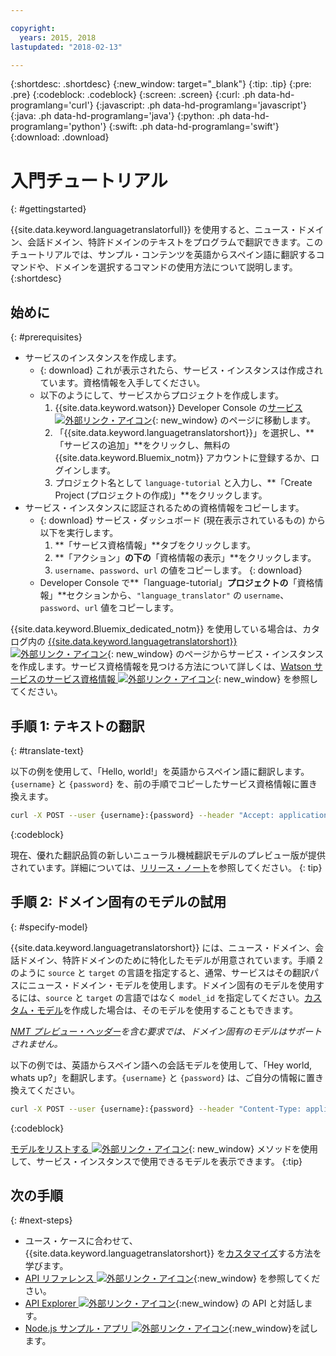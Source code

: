 ```yaml
---

copyright:
  years: 2015, 2018
lastupdated: "2018-02-13"

---
```

<!-- Attribute definitions -->
{:shortdesc: .shortdesc}
{:new_window: target="_blank"}
{:tip: .tip}
{:pre: .pre}
{:codeblock: .codeblock}
{:screen: .screen}
{:curl: .ph data-hd-programlang='curl'}
{:javascript: .ph data-hd-programlang='javascript'}
{:java: .ph data-hd-programlang='java'}
{:python: .ph data-hd-programlang='python'}
{:swift: .ph data-hd-programlang='swift'}
{:download: .download}

# 入門チュートリアル
{: #gettingstarted}

{{site.data.keyword.languagetranslatorfull}} を使用すると、ニュース・ドメイン、会話ドメイン、特許ドメインのテキストをプログラムで翻訳できます。このチュートリアルでは、サンプル・コンテンツを英語からスペイン語に翻訳するコマンドや、ドメインを選択するコマンドの使用方法について説明します。
{:shortdesc}

## 始めに
{: #prerequisites}

- サービスのインスタンスを作成します。
    - {: download} これが表示されたら、サービス・インスタンスは作成されています。資格情報を入手してください。
    - 以下のようにして、サービスからプロジェクトを作成します。
        1.  {{site.data.keyword.watson}} Developer Console の[サービス ![外部リンク・アイコン](../../icons/launch-glyph.svg "外部リンク・アイコン")](https://console.{DomainName}/developer/watson/services){: new_window} のページに移動します。
        1.  「{{site.data.keyword.languagetranslatorshort}}」を選択し、**「サービスの追加」**をクリックし、無料の {{site.data.keyword.Bluemix_notm}} アカウントに登録するか、ログインします。
        1.  プロジェクト名として `language-tutorial` と入力し、**「Create Project (プロジェクトの作成)」**をクリックします。
- サービス・インスタンスに認証されるための資格情報をコピーします。
    - {: download} サービス・ダッシュボード (現在表示されているもの) から以下を実行します。
        1.  **「サービス資格情報」**タブをクリックします。
        1.  **「アクション」**の下の**「資格情報の表示」**をクリックします。
        1.  `username`、`password`、`url` の値をコピーします。
        {: download}
    - Developer Console で**「language-tutorial」**プロジェクトの**「資格情報」**セクションから、`"language_translator"` の `username`、`password`、`url` 値をコピーします。

<!-- Remove this text after dedicated instances have the Developer Console: begin -->

{{site.data.keyword.Bluemix_dedicated_notm}} を使用している場合は、カタログ内の [{{site.data.keyword.languagetranslatorshort}} ![外部リンク・アイコン](../../icons/launch-glyph.svg "外部リンク・アイコン")](https://console.{DomainName}/catalog/services/language-translator/){: new_window} のページからサービス・インスタンスを作成します。サービス資格情報を見つける方法について詳しくは、[Watson サービスのサービス資格情報 ![外部リンク・アイコン](../../icons/launch-glyph.svg "外部リンク・アイコン")](/docs/services/watson/getting-started-credentials.html#getting-credentials-manually){: new_window} を参照してください。

<!-- Remove this text after dedicated instances have the Developer Console: end -->

## 手順 1: テキストの翻訳
{: #translate-text}

以下の例を使用して、「Hello, world!」を英語からスペイン語に翻訳します。`{username}` と `{password}` を、前の手順でコピーしたサービス資格情報に置き換えます。

```bash
curl -X POST --user {username}:{password} --header "Accept: application/json" --data "{\"text\":\"Hello, world\",\"source\":\"en\",\"target\":\"es\"}" https://gateway.watsonplatform.net/language-translator/api/v2/translate
```
{:codeblock}

現在、優れた翻訳品質の新しいニューラル機械翻訳モデルのプレビュー版が提供されています。詳細については、[リリース・ノート](release-notes.html#12-january-2018)を参照してください。
{: tip}

<!-- ```
var watson = require('watson-developer-cloud');
var language_translator = watson.language_translator({
  username: 'username',
  password: 'password',
  version: 'v2',
  url: 'https://gateway.watsonplatform.net/language-translator/api'
});
language_translator.translate({
    text: 'Hello, world!',
    source: 'en',
    target: 'es'
  },
  function(err, translation) {
    if (err)
      console.log(err)
    else
      console.log(translation);
});
```
{:node}
{:codeblock} -->

<!-- ```java
LanguageTranslator service = new LanguageTranslator();
service.setUsernameAndPassword("username","password");

TranslationResult result = service.translate("Hello, world!", "en", "es");
System.out.println(result);
```
{:java}
{:codeblock} -->

<!-- ```
import json
from watson_developer_cloud import LanguageTranslatorV2 as LanguageTranslator

language_translator = LanguageTranslator(
    username="username",
    password="password")

translation = language_translator.translate(
    text="Hello, world!",
    source="en",
    target="es"
print(json.dumps(translation, indent=2, ensure_ascii=False))
```
{:python}
{:codeblock} -->


## 手順 2: ドメイン固有のモデルの試用
{: #specify-model}

{{site.data.keyword.languagetranslatorshort}} には、ニュース・ドメイン、会話ドメイン、特許ドメインのために特化したモデルが用意されています。手順 2 のように `source` と `target` の言語を指定すると、通常、サービスはその翻訳パスにニュース・ドメイン・モデルを使用します。ドメイン固有のモデルを使用するには、`source` と `target` の言語ではなく `model_id` を指定してください。[カスタム・モデル](customizing.html)を作成した場合は、そのモデルを使用することもできます。

_[NMT プレビュー・ヘッダー](release-notes.html#12-january-2018)を含む要求では、ドメイン固有のモデルはサポートされません。_

以下の例では、英語からスペイン語への会話モデルを使用して、「Hey world, whats up?」を翻訳します。`{username}` と `{password}` は、ご自分の情報に置き換えてください。

```bash
curl -X POST --user {username}:{password} --header "Content-Type: application/json" --header "Accept: application/json" --data "{\"text\":\"Hey world, whats up?\",\"model_id\":\"en-es-conversational\"}" "https://gateway.watsonplatform.net/language-translator/api/v2/translate"
```
{:codeblock}

<!-- ```
var watson = require('watson-developer-cloud');
var language_translator = watson.language_translator({
  username: 'username',
  password: 'password',
  url: 'https://gateway.watsonplatform.net/language-translator/api'
  version: 'v2',
});
language_translator.translate({
    text: 'Hey, world! What's up?',
    model_id: 'en-es-conversational'
  },
  function(err, translation) {
    if (err)
      console.log(err)
    else
      console.log(translation);
});
```
{:node}
{:codeblock} -->

<!-- ```java
LanguageTranslator service = new LanguageTranslator();
service.setUsernameAndPassword("username","password");

TranslationResult result = service.translate("Hey, world! What's up?", "en-es-conversational");
System.out.println(result);
```
{:java}
{:codeblock} -->

<!-- ```python
import json
from watson_developer_cloud import LanguageTranslatorV2 as LanguageTranslator

language_translator = LanguageTranslator(
  username="username",
  password="password"
)

translation = language_translator.translate(
  text="Hey, world! What's up?",
  model_id="en-es-conversational"
)
print(json.dumps(translation, indent=2, ensure_ascii=False))
```
{:python}
{:codeblock} -->

[モデルをリストする ![外部リンク・アイコン](../../icons/launch-glyph.svg "外部リンク・アイコン")](https://www.ibm.com/watson/developercloud/language-translator/api/v2/#list-models){: new_window} メソッドを使用して、サービス・インスタンスで使用できるモデルを表示できます。
{:tip}

## 次の手順
{: #next-steps}

- ユース・ケースに合わせて、{{site.data.keyword.languagetranslatorshort}} を[カスタマイズ](/docs/services/language-translator/customizing.html)する方法を学びます。
- [API リファレンス ![外部リンク・アイコン](../../icons/launch-glyph.svg "外部リンク・アイコン")](https://www.ibm.com/watson/developercloud/language-translator/api/v2/){:new_window} を参照してください。
- [API Explorer ![外部リンク・アイコン](../../icons/launch-glyph.svg "外部リンク・アイコン")](https://watson-api-explorer.mybluemix.net/apis/language-translator-v2){:new_window} の API と対話します。
- [Node.js サンプル・アプリ ![外部リンク・アイコン](../../icons/launch-glyph.svg "外部リンク・アイコン")](https://github.com/watson-developer-cloud/language-translator-nodejs){:new_window}を試します。
